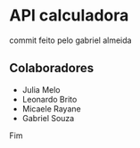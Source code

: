 # API calculadora

commit feito pelo gabriel almeida
## Colaboradores

- Julia Melo
- Leonardo Brito
- Micaele Rayane
- Gabriel Souza

Fim
 
